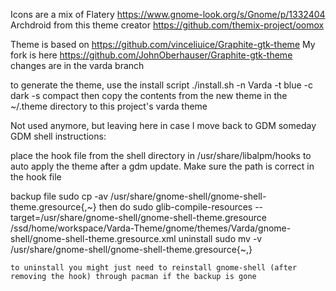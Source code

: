 Icons are a mix of
Flatery
https://www.gnome-look.org/s/Gnome/p/1332404
Archdroid from this theme creator
https://github.com/themix-project/oomox


Theme is based on
https://github.com/vinceliuice/Graphite-gtk-theme
My fork is here
https://github.com/JohnOberhauser/Graphite-gtk-theme
changes are in the varda branch


to generate the theme, use the install script
    ./install.sh -n Varda -t blue -c dark -s compact
then copy the contents from the new theme in the ~/.theme directory to this project's varda theme


Not used anymore, but leaving here in case I move back to GDM someday
GDM shell instructions:

place the hook file from the shell directory in
/usr/share/libalpm/hooks
to auto apply the theme after a gdm update.  Make sure the path is correct in the hook file


backup file
    sudo cp -av /usr/share/gnome-shell/gnome-shell-theme.gresource{,~}
then do
    sudo glib-compile-resources --target=/usr/share/gnome-shell/gnome-shell-theme.gresource /ssd/home/workspace/Varda-Theme/gnome/themes/Varda/gnome-shell/gnome-shell-theme.gresource.xml
uninstall
    sudo mv -v /usr/share/gnome-shell/gnome-shell-theme.gresource{~,}

    to uninstall you might just need to reinstall gnome-shell (after removing the hook) through pacman if the backup is gone


